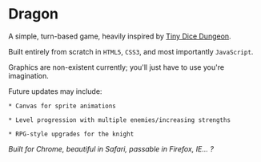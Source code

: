 **Dragon**
==========

A simple, turn-based game, heavily inspired by [Tiny Dice Dungeon](http://appstore.com/tinydicedungeon).

Built entirely from scratch in `HTML5`, `CSS3`, and most importantly `JavaScript`.

Graphics are non-existent currently; you'll just have to use you're imagination.

Future updates may include:

	* Canvas for sprite animations
	  
	* Level progression with multiple enemies/increasing strengths
	  
	* RPG-style upgrades for the knight 

*Built for Chrome, beautiful in Safari, passable in Firefox, IE... ?*
